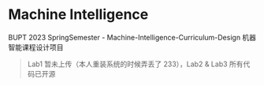 # Machine Intelligence
BUPT 2023 SpringSemester - Machine-Intelligence-Curriculum-Design
机器智能课程设计项目

> Lab1 暂未上传（本人重装系统的时候弄丢了 233），Lab2 & Lab3 所有代码已开源
